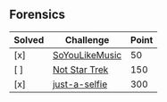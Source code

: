 ## Forensics

| Solved | Challenge | Point |
| ------ | --------- | ----- |
| [x] | [SoYouLikeMusic](soyoulikemusic-50) | 50 |
| [ ]  | [Not Star Trek](not-star-trek-150) | 150 |
| [x] | [just-a-selfie](just-a-selfie-300) | 300 |